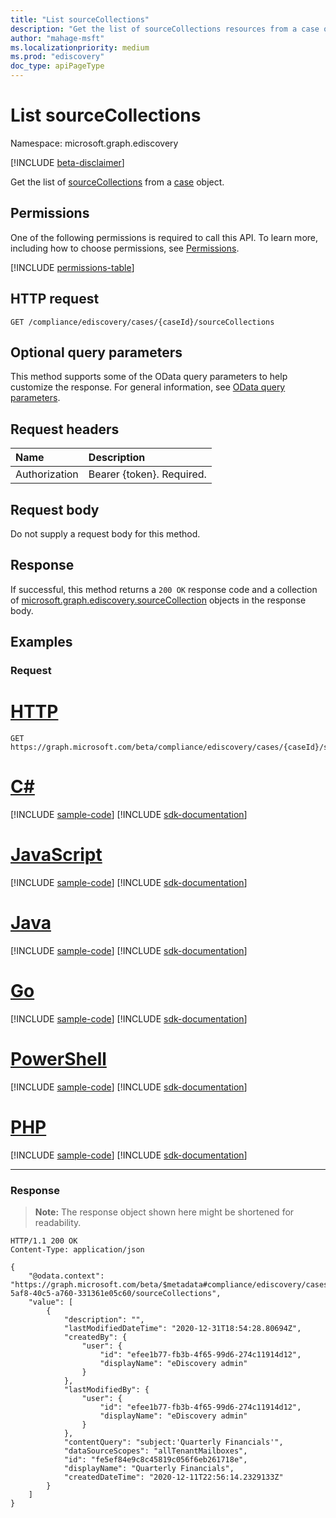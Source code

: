 ```yaml
---
title: "List sourceCollections"
description: "Get the list of sourceCollections resources from a case object."
author: "mahage-msft"
ms.localizationpriority: medium
ms.prod: "ediscovery"
doc_type: apiPageType
---
```


# List sourceCollections

Namespace: microsoft.graph.ediscovery

[!INCLUDE [beta-disclaimer](../../includes/beta-disclaimer.md)]

Get the list of [sourceCollections](../resources/ediscovery-sourcecollection.md) from a [case](../resources/ediscovery-case.md) object.

## Permissions

One of the following permissions is required to call this API. To learn more, including how to choose permissions, see [Permissions](/graph/permissions-reference).

<!-- { "blockType": "permissions", "name": "ediscovery_case_list_sourcecollections" } -->
[!INCLUDE [permissions-table](../includes/permissions/ediscovery-case-list-sourcecollections-permissions.md)]

## HTTP request

<!-- {
  "blockType": "ignored"
}
-->

``` http
GET /compliance/ediscovery/cases/{caseId}/sourceCollections
```

## Optional query parameters

This method supports some of the OData query parameters to help customize the response. For general information, see [OData query parameters](/graph/query-parameters).

## Request headers

|Name|Description|
|:---|:---|
|Authorization|Bearer {token}. Required.|

## Request body

Do not supply a request body for this method.

## Response

If successful, this method returns a `200 OK` response code and a collection of [microsoft.graph.ediscovery.sourceCollection](../resources/ediscovery-sourcecollection.md) objects in the response body.

## Examples

### Request


# [HTTP](#tab/http)
<!-- {
  "blockType": "request",
  "name": "list_sourcecollection"
}
-->

``` http
GET https://graph.microsoft.com/beta/compliance/ediscovery/cases/{caseId}/sourceCollections
```

# [C#](#tab/csharp)
[!INCLUDE [sample-code](../includes/snippets/csharp/list-sourcecollection-csharp-snippets.md)]
[!INCLUDE [sdk-documentation](../includes/snippets/snippets-sdk-documentation-link.md)]

# [JavaScript](#tab/javascript)
[!INCLUDE [sample-code](../includes/snippets/javascript/list-sourcecollection-javascript-snippets.md)]
[!INCLUDE [sdk-documentation](../includes/snippets/snippets-sdk-documentation-link.md)]

# [Java](#tab/java)
[!INCLUDE [sample-code](../includes/snippets/java/list-sourcecollection-java-snippets.md)]
[!INCLUDE [sdk-documentation](../includes/snippets/snippets-sdk-documentation-link.md)]

# [Go](#tab/go)
[!INCLUDE [sample-code](../includes/snippets/go/list-sourcecollection-go-snippets.md)]
[!INCLUDE [sdk-documentation](../includes/snippets/snippets-sdk-documentation-link.md)]

# [PowerShell](#tab/powershell)
[!INCLUDE [sample-code](../includes/snippets/powershell/list-sourcecollection-powershell-snippets.md)]
[!INCLUDE [sdk-documentation](../includes/snippets/snippets-sdk-documentation-link.md)]

# [PHP](#tab/php)
[!INCLUDE [sample-code](../includes/snippets/php/list-sourcecollection-php-snippets.md)]
[!INCLUDE [sdk-documentation](../includes/snippets/snippets-sdk-documentation-link.md)]

---


### Response

> **Note:** The response object shown here might be shortened for readability.
<!-- {
  "blockType": "response",
  "truncated": true,
  "@odata.type": "Collection(microsoft.graph.ediscovery.sourceCollection)"
}
-->

``` http
HTTP/1.1 200 OK
Content-Type: application/json

{
    "@odata.context": "https://graph.microsoft.com/beta/$metadata#compliance/ediscovery/cases/c816dd6f-5af8-40c5-a760-331361e05c60/sourceCollections",
    "value": [
        {
            "description": "",
            "lastModifiedDateTime": "2020-12-31T18:54:28.80694Z",
            "createdBy": {
                "user": {
                    "id": "efee1b77-fb3b-4f65-99d6-274c11914d12",
                    "displayName": "eDiscovery admin"
                }
            },
            "lastModifiedBy": {
                "user": {
                    "id": "efee1b77-fb3b-4f65-99d6-274c11914d12",
                    "displayName": "eDiscovery admin"
                }
            },
            "contentQuery": "subject:'Quarterly Financials'",
            "dataSourceScopes": "allTenantMailboxes",
            "id": "fe5ef84e9c8c45819c056f6eb261718e",
            "displayName": "Quarterly Financials",
            "createdDateTime": "2020-12-11T22:56:14.2329133Z"
        }
    ]
}
```
